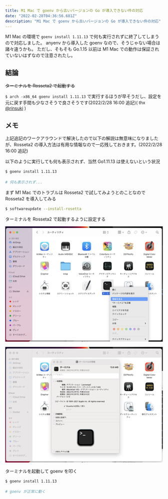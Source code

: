 ```yaml
---
title: M1 Mac で goenv から古いバージョンの Go が導入できない件の対応
date: "2022-02-28T04:36:56.681Z"
description: "M1 Mac で goenv から古いバージョンの Go が導入できない件の対応"
---
```


M1 Mac の環境で `goenv install 1.11.13` で何も実行されずに終了してしまうので対応しました。
anyenv から導入した goenv なので、そうじゃない場合は諸々違うかも。
ただし、そもそも Go.1.15 以前は M1 Mac での動作は保証されていないはずなので注意されたし。

## 結論

~~ターミナルを Rosseta2 で起動する~~

`$ arch -x86_64 goenv install 1.11.13` で実行するほうが早そうだし、設定を元に戻す手間も少なさそうで良さそうです(2022/2/28 16:00 追記)( thx [@rinsuki](https://github.com/rinsuki) )

## メモ

上記追記のワークアラウンドで解決したので以下の解説は無意味になりましたが、Rosseta2 の導入方法は有用な情報なので一応残しておきます。(2022/2/28 16:00 追記)

以下のように実行しても何も表示されず、当然 Go1.11.13 は使えないという状況

```sh
$ goenv install 1.11.13

# 何も表示されず...
```

まず M1 Mac でのトラブルは Rosseta2 で試してみようとのことなので Rosseta2 を導入してみる

```sh
$ softwareupdate --install-rosetta
```

ターミナルを Rosseta2 で起動するように設定する

![ターミナルのアイコンを右クリックして情報を見るを選択](./img1.png)

![Rosseta を使用して開くを選択](./img2.png)

ターミナルを起動して goenv を叩く

```sh
$ goenv install 1.11.13

# goenv が正常に動く
```
